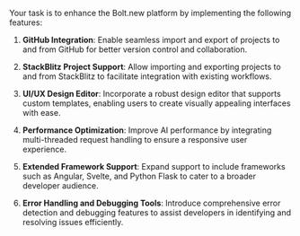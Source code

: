 Your task is to enhance the Bolt.new platform by implementing the following features:

1. **GitHub Integration**: Enable seamless import and export of projects to and from GitHub for better version control and collaboration.

2. **StackBlitz Project Support**: Allow importing and exporting projects to and from StackBlitz to facilitate integration with existing workflows.

3. **UI/UX Design Editor**: Incorporate a robust design editor that supports custom templates, enabling users to create visually appealing interfaces with ease.

4. **Performance Optimization**: Improve AI performance by integrating multi-threaded request handling to ensure a responsive user experience.

5. **Extended Framework Support**: Expand support to include frameworks such as Angular, Svelte, and Python Flask to cater to a broader developer audience.

6. **Error Handling and Debugging Tools**: Introduce comprehensive error detection and debugging features to assist developers in identifying and resolving issues efficiently.
